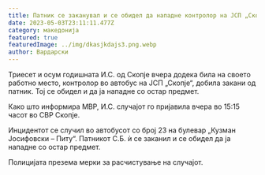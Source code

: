 ```yaml
---
title: Патник се заканувал и се обидел да нападне контролор на ЈСП „Скопје“
date: 2023-05-03T23:11:11.477Z
category: македонија
featured: true
featuredImage: ../img/dkasjkdajs3.png.webp
author: Вардарски
---
```


<!--StartFragment-->

Триесет и осум годишната И.С. од Скопје вчера додека била на своето работно место, контролор во автобус на ЈСП „Скопје“, добила закани од патник. Тој се обидел и да ја нападне со остар предмет.

Како што информира МВР, И.С. случајот го пријавила вчера во 15:15 часот во СВР Скопје.

Инцидентот се случил во автобусот со број 23 на булевар „Кузман Јосифовски – Питу“. Патникот С.Б. ѝ се заканил и се обидел да ја нападне со остар предмет.

Полицијата презема мерки за расчистување на случајот.

<!--EndFragment-->

